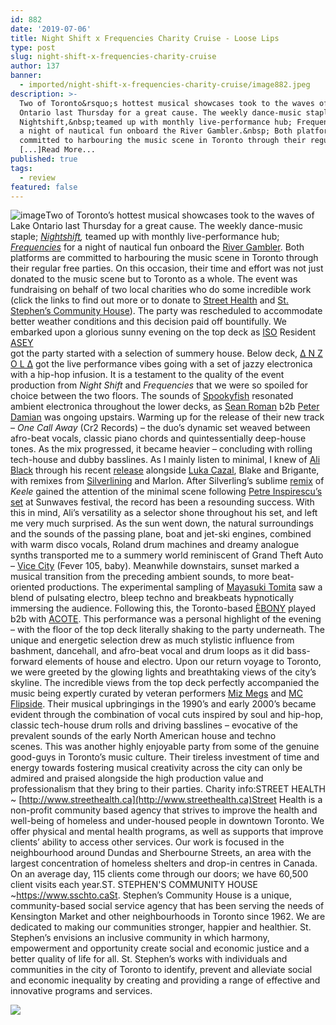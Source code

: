 ```yaml
---
id: 882
date: '2019-07-06'
title: Night Shift x Frequencies Charity Cruise - Loose Lips
type: post
slug: night-shift-x-frequencies-charity-cruise
author: 137
banner:
  - imported/night-shift-x-frequencies-charity-cruise/image882.jpeg
description: >-
  Two of Toronto&rsquo;s hottest musical showcases took to the waves of Lake
  Ontario last Thursday for a great cause. The weekly dance-music staple;
  Nightshift,&nbsp;teamed up with monthly live-performance hub; Frequencies for
  a night of nautical fun onboard the River Gambler.&nbsp; Both platforms are
  committed to harbouring the music scene in Toronto through their regular free
  [...]Read More...
published: true
tags:
  - review
featured: false
---
```

![image](../imported/night-shift-x-frequencies-charity-cruise/image882.jpeg)Two of Toronto’s hottest musical showcases took to the waves of Lake Ontario last Thursday for a great cause. The weekly dance-music staple; [_Nightshift_](https://www.facebook.com/NightShiftToronto/)_,_ teamed up with monthly live-performance hub; [_Frequencies_](https://www.facebook.com/frequencies.to/) for a night of nautical fun onboard the [River Gambler](https://www.facebook.com/rivergamblertoronto/). Both platforms are committed to harbouring the music scene in Toronto through their regular free parties. On this occasion, their time and effort was not just donated to the music scene but to Toronto as a whole. The event was fundraising on behalf of two local charities who do some incredible work (click the links to find out more or to donate to [Street Health](http://www.streethealth.ca/donate%2523.XRZsRpNKhPM) and [St. Stephen’s Community House](https://www.sschto.ca/Ways-to-Give/Donate)). The party was rescheduled to accommodate better weather conditions and this decision paid off bountifully. We embarked upon a glorious sunny evening on the top deck as [ISO](https://www.isoradio.to/) Resident [ASEY](https://soundcloud.com/whoisasey/tracks)  
got the party started with a selection of summery house. Below deck, [∆ N Z O L ∆](https://www.facebook.com/anzolaloops/) got the live performance vibes going with a set of jazzy electronica with a hip-hop infusion. It is a testament to the quality of the event production from _Night Shift_ and _Frequencies_ that we were so spoiled for choice between the two floors. The sounds of [Spookyfish](https://www.facebook.com/Sp00kyFish/) resonated ambient electronica throughout the lower decks, as [Sean Roman](https://www.facebook.com/sromanmusic/) b2b [Peter Damian](https://www.facebook.com/peterdamianmusic/) was ongoing upstairs. Warming up for the release of their new track – _One Call Away_ (Cr2 Records) – the duo’s dynamic set weaved between afro-beat vocals, classic piano chords and quintessentially deep-house tones. As the mix progressed, it became heavier – concluding with rolling tech-house and dubby basslines. As I mainly listen to minimal, I knew of [Ali Black](https://www.beatport.com/artist/ali-black/347597) through his recent [release](https://www.deejay.de/Various_Artists_Keele_Mulva_EP_SD008_Vinyl__353308) alongside [Luka Cazal](https://www.facebook.com/luca.cazal.music/), Blake and Brigante, with remixes from [Silverlining](https://www.facebook.com/silverlining.dubs/) and Marlon. After Silverling’s sublime [remix](https://trommelmusic.com/music/premiere-a2-luca-cazal-ali-black-keele-silverlining-remix-sd008/) of _Keele_ gained the attention of the minimal scene following [Petre Inspirescu’s set](https://www.facebook.com/silverlining.dubs/videos/1262841263882312/?v=1262841263882312) at Sunwaves festival, the record has been a resounding success. With this in mind, Ali’s versatility as a selector shone throughout his set, and left me very much surprised. As the sun went down, the natural surroundings and the sounds of the passing plane, boat and jet-ski engines, combined with warm disco vocals, Roland drum machines and dreamy analogue synths transported me to a summery world reminiscent of Grand Theft Auto – [Vice City](https://www.discogs.com/Various-Grand-Theft-Auto-Vice-City-OST-Volume-6-Fever-105/release/1779142) (Fever 105, baby). Meanwhile downstairs, sunset marked a musical transition from the preceding ambient sounds, to more beat-oriented productions. The experimental sampling of [Mayasuki Tomita](https://masayukitomita.bandcamp.com/) saw a blend of pulsating electro, bleep techno and breakbeats hypnotically immersing the audience. Following this, the Toronto-based [ÈBONY](https://www.facebook.com/darknhard/) played b2b with [ACOTE](https://www.facebook.com/AcoteSound/). This performance was a personal highlight of the evening – with the floor of the top deck literally shaking to the party underneath. The unique and energetic selection drew as much stylistic influence from bashment, dancehall, and afro-beat vocal and drum loops as it did bass-forward elements of house and electro. Upon our return voyage to Toronto, we were greeted by the glowing lights and breathtaking views of the city’s skyline. The incredible views from the top deck perfectly accompanied the music being expertly curated by veteran performers [Miz Megs](https://www.facebook.com/djmizmegs/) and [MC Flipside](https://www.facebook.com/mcflipside/). Their musical upbringings in the 1990’s and early 2000’s became evident through the combination of vocal cuts inspired by soul and hip-hop, classic tech-house drum rolls and driving basslines – evocative of the prevalent sounds of the early North American house and techno scenes. This was another highly enjoyable party from some of the genuine good-guys in Toronto’s music culture. Their tireless investment of time and energy towards fostering musical creativity across the city can only be admired and praised alongside the high production value and professionalism that they bring to their parties. Charity info:STREET HEALTH ~ [http://www.streethealth.ca](http://www.streethealth.ca)Street Health is a non-profit community based agency that strives to improve the health and well-being of homeless and under-housed people in downtown Toronto. We offer physical and mental health programs, as well as supports that improve clients’ ability to access other services. Our work is focused in the neighbourhood around Dundas and Sherbourne Streets, an area with the largest concentration of homeless shelters and drop-in centres in Canada. On an average day, 115 clients come through our doors; we have 60,500 client visits each year.ST. STEPHEN'S COMMUNITY HOUSE ~https://www.sschto.caSt. Stephen’s Community House is a unique, community-based social service agency that has been serving the needs of Kensington Market and other neighbourhoods in Toronto since 1962. We are dedicated to making our communities stronger, happier and healthier. St. Stephen’s envisions an inclusive community in which harmony, empowerment and opportunity create social and economic justice and a better quality of life for all. St. Stephen’s works with individuals and communities in the city of Toronto to identify, prevent and alleviate social and economic inequality by creating and providing a range of effective and innovative programs and services.

![](/wp-content/uploads/live/img/wysiwyg/5d1e7f860af51.jpg)